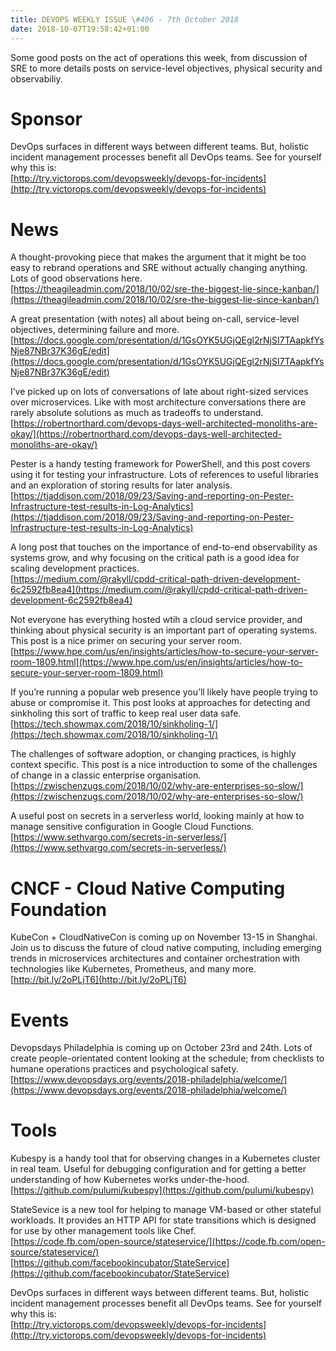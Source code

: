 ```yaml
---
title: DEVOPS WEEKLY ISSUE \#406 - 7th October 2018 
date: 2018-10-07T19:58:42+01:00
---
```



Some good posts on the act of operations this week, from discussion of SRE to more details posts on service-level objectives, physical security and observabiliy.


Sponsor
======

DevOps surfaces in different ways between different teams. But, holistic incident management processes benefit all DevOps teams. See for yourself why this is:
<br>[http://try.victorops.com/devopsweekly/devops-for-incidents](http://try.victorops.com/devopsweekly/devops-for-incidents)


News
====

A thought-provoking piece that makes the argument that it might be too easy to rebrand operations and SRE without actually changing anything. Lots of good observations here.
<br>[https://theagileadmin.com/2018/10/02/sre-the-biggest-lie-since-kanban/](https://theagileadmin.com/2018/10/02/sre-the-biggest-lie-since-kanban/)


A great presentation (with notes) all about being on-call, service-level objectives, determining failure and more.
<br>[https://docs.google.com/presentation/d/1GsOYK5UGjQEgl2rNjSI7TAapkfYsNje87NBr37K36gE/edit](https://docs.google.com/presentation/d/1GsOYK5UGjQEgl2rNjSI7TAapkfYsNje87NBr37K36gE/edit)


I’ve picked up on lots of conversations of late about right-sized services over microservices. Like with most architecture conversations there are rarely absolute solutions as much as tradeoffs to understand.
<br>[https://robertnorthard.com/devops-days-well-architected-monoliths-are-okay/](https://robertnorthard.com/devops-days-well-architected-monoliths-are-okay/)


Pester is a handy testing framework for PowerShell, and this post covers using it for testing your infrastructure. Lots of references to useful libraries and an exploration of storing results for later analysis.
<br>[https://tjaddison.com/2018/09/23/Saving-and-reporting-on-Pester-Infrastructure-test-results-in-Log-Analytics](https://tjaddison.com/2018/09/23/Saving-and-reporting-on-Pester-Infrastructure-test-results-in-Log-Analytics)


A long post that touches on the importance of end-to-end observability as systems grow, and why focusing on the critical path is a good idea for scaling development practices.
<br>[https://medium.com/@rakyll/cpdd-critical-path-driven-development-6c2592fb8ea4](https://medium.com/@rakyll/cpdd-critical-path-driven-development-6c2592fb8ea4)


Not everyone has everything hosted wtih a cloud service provider, and thinking about physical security is an important part of operating systems. This post is a nice primer on securing your server room.
<br>[https://www.hpe.com/us/en/insights/articles/how-to-secure-your-server-room-1809.html](https://www.hpe.com/us/en/insights/articles/how-to-secure-your-server-room-1809.html)


If you’re running a popular web presence you’ll likely have people trying to abuse or compromise it. This post looks at approaches for detecting and sinkholing this sort of traffic to keep real user data safe.
<br>[https://tech.showmax.com/2018/10/sinkholing-1/](https://tech.showmax.com/2018/10/sinkholing-1/)


The challenges of software adoption, or changing practices, is highly context specific. This post is a nice introduction to some of the challenges of change in a classic enterprise organisation.
<br>[https://zwischenzugs.com/2018/10/02/why-are-enterprises-so-slow/](https://zwischenzugs.com/2018/10/02/why-are-enterprises-so-slow/)


A useful post on secrets in a serverless world, looking mainly at how to manage sensitive configuration in Google Cloud Functions.
<br>[https://www.sethvargo.com/secrets-in-serverless/](https://www.sethvargo.com/secrets-in-serverless/)


CNCF - Cloud Native Computing Foundation
====

KubeCon + CloudNativeCon is coming up on November 13-15 in Shanghai. Join us to discuss the future of cloud native computing, including emerging trends in microservices architectures and container orchestration with technologies like Kubernetes, Prometheus, and many more.
<br>[http://bit.ly/2oPLjT6](http://bit.ly/2oPLjT6)



Events
======

Devopsdays Philadelphia is coming up on October 23rd and 24th. Lots of create people-orientated content looking at the schedule; from checklists to humane operations practices and psychological safety.
<br>[https://www.devopsdays.org/events/2018-philadelphia/welcome/](https://www.devopsdays.org/events/2018-philadelphia/welcome/)


Tools
====

Kubespy is a handy tool that for observing changes in a Kubernetes cluster in real team. Useful for debugging configuration and for getting a better understanding of how Kubernetes works under-the-hood.
<br>[https://github.com/pulumi/kubespy](https://github.com/pulumi/kubespy)


StateSevice is a new tool for helping to manage VM-based or other stateful workloads. It provides an HTTP API for state transitions which is designed for use by other management tools like Chef.
<br>[https://code.fb.com/open-source/stateservice/](https://code.fb.com/open-source/stateservice/)
<br>[https://github.com/facebookincubator/StateService](https://github.com/facebookincubator/StateService)



DevOps surfaces in different ways between different teams. But, holistic incident management processes benefit all DevOps teams. See for yourself why this is:
<br>[http://try.victorops.com/devopsweekly/devops-for-incidents](http://try.victorops.com/devopsweekly/devops-for-incidents)



